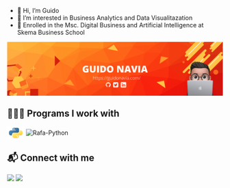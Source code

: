 - 👋 Hi, I’m Guido
- 👀 I’m interested in Business Analytics and Data Visualitazation 
- 🌱 Enrolled in the Msc. Digital Business and Artificial Intelligence at Skema Business School

<div>
 <img align="center" alt="Rafa-Python" src="https://github.com/gxxdx/gxxdx/blob/main/Guido_Navia_Banner.PNG">
</div>


## 👨🏽‍💻 Programs I work with
<div>
 <img align="center" alt="Rafa-Python" height="30" width="40" src="https://raw.githubusercontent.com/devicons/devicon/master/icons/python/python-original.svg">
 <img align="center" alt="Rafa-Python" height="30" width="40" src="https://cdn.jsdelivr.net/gh/devicons/devicon/icons/mysql/mysql-original.svg">
</div>
 
## 📬 Connect with me
  
<div> 
  <a href = "mailto:guidonaviagz@gmail.com"><img src="https://img.shields.io/badge/Gmail-D14836?style=for-the-badge&logo=gmail&logoColor=white" target="_blank"></a>
  <a href="https://www.linkedin.com/in/guidon/" target="_blank"><img src="https://img.shields.io/badge/LinkedIn-0077B5?style=for-the-badge&logo=linkedin&logoColor=white" target="_blank"></a> 
  
</div>
          
